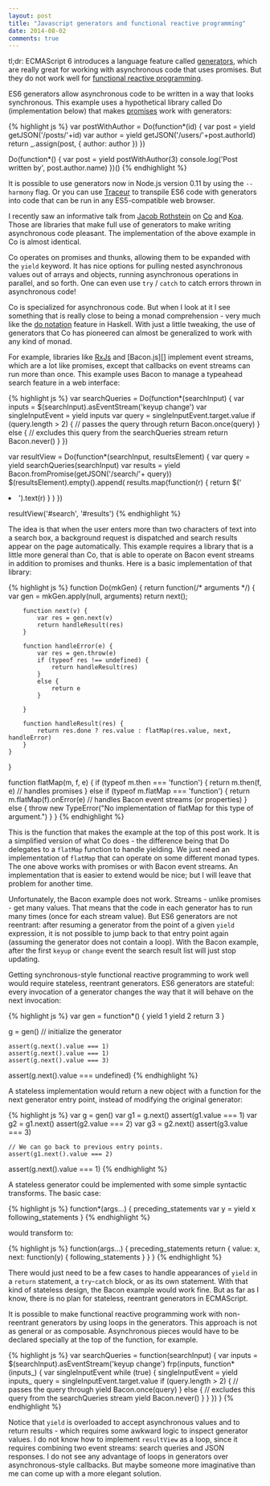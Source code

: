 ```yaml
---
layout: post
title: "Javascript generators and functional reactive programming"
date: 2014-08-02
comments: true
---
```


tl;dr: ECMAScript 6 introduces a language feature called [generators][], which
are really great for working with asynchronous code that uses promises.  But
they do not work well for [functional reactive programming][].

ES6 generators allow asynchronous code to be written in a way that looks
synchronous.  This example uses a hypothetical library called Do (implementation
below) that makes [promises][] work with generators:

{% highlight js %}
var postWithAuthor = Do(function*(id) {
    var post   = yield getJSON('/posts/'+id)
    var author = yield getJSON('/users/'+post.authorId)
    return _.assign(post, { author: author })
})

Do(function*() {
    var post = yield postWithAuthor(3)
    console.log('Post written by', post.author.name)
})()
{% endhighlight %}

It is possible to use generators now in Node.js version 0.11 by using the
`--harmony` flag.  Or you can use [Traceur][] to transpile ES6 code with
generators into code that can be run in any ES5-compatible web browser.

<!-- more -->

I recently saw an informative talk from [Jacob Rothstein][] on [Co][] and
[Koa][].  Those are libraries that make full use of generators to make writing
asynchronous code pleasant.  The implementation of the above example in Co is
almost identical.

Co operates on promises and thunks, allowing them to be expanded with
the `yield` keyword.  It has nice options for pulling nested
asynchronous values out of arrays and objects, running asynchronous
operations in parallel, and so forth.  One can even use `try` / `catch`
to catch errors thrown in asynchronous code!

Co is specialized for asynchronous code.  But when I look at it I see something
that is really close to being a monad comprehension - very much like the [do
notation][] feature in Haskell.  With just a little tweaking, the use of
generators that Co has pioneered can almost be generalized to work with any
kind of monad.

For example, libraries like [RxJs][] and [Bacon.js][] implement event streams,
which are a lot like promises, except that callbacks on event streams can run
more than once.  This example uses Bacon to manage a typeahead search feature in
a web interface:

{% highlight js %}
var searchQueries = Do(function*(searchInput) {
    var inputs = $(searchInput).asEventStream('keyup change')
    var singleInputEvent = yield inputs
    var query = singleInputEvent.target.value
    if (query.length > 2) {
        // passes the query through
        return Bacon.once(query)
    }
    else {
        // excludes this query from the searchQueries stream
        return Bacon.never()
    }
})

var resultView = Do(function*(searchInput, resultsElement) {
    var query = yield searchQueries(searchInput)
    var results = yield Bacon.fromPromise(getJSON('/search/'+ query))
    $(resultsElement).empty().append(
        results.map(function(r) { return $('<li>').text(r) }
    )
})

resultView('#search', '#results')
{% endhighlight %}

The idea is that when the user enters more than two characters of text into
a search box, a background request is dispatched and search results appear on
the page automatically.  This example requires a library that is a little more
general than Co, that is able to operate on Bacon event streams in addition to
promises and thunks.  Here is a basic implementation of that library:

{% highlight js %}
function Do(mkGen) {
    return function(/* arguments */) {
        var gen = mkGen.apply(null, arguments)
        return next();

        function next(v) {
            var res = gen.next(v)
            return handleResult(res)
        }

        function handleError(e) {
            var res = gen.throw(e)
            if (typeof res !== undefined) {
                return handleResult(res)
            }
            else {
                return e
            }

        }

        function handleResult(res) {
            return res.done ? res.value : flatMap(res.value, next, handleError)
        }
    }
}

function flatMap(m, f, e) {
    if (typeof m.then === 'function') {
        return m.then(f, e)  // handles promises
    }
    else if (typeof m.flatMap === 'function') {
        return m.flatMap(f).onError(e)  // handles Bacon event streams (or properties)
    }
    else {
        throw new TypeError("No implementation of flatMap for this type of argument.")
    }
}
{% endhighlight %}

This is the function that makes the example at the top of this post work.  It is
a simplified version of what Co does - the difference being that Do delegates to
a `flatMap` function to handle yielding.  We just need an implementation of
`flatMap` that can operate on some different monad types.  The one above works
with promises or with Bacon event streams.  An implementation that is easier to
extend would be nice; but I will leave that problem for another time.

Unfortunately, the Bacon example does not work.  Streams - unlike promises - get
many values.  That means that the code in each generator has to run many times
(once for each stream value).  But ES6 generators are not reentrant: after
resuming a generator from the point of a given `yield` expression, it is not
possible to jump back to that entry point again (assuming the generator does not
contain a loop).  With the Bacon example, after the first `keyup` or `change`
event the search result list will just stop updating.

Getting synchronous-style functional reactive programming to work well would
require stateless, reentrant generators.  ES6 generators are stateful: every
invocation of a generator changes the way that it will behave on the next
invocation:

{% highlight js %}
var gen = function*() {
    yield 1
        yield 2
        return 3
}

g = gen()  // initialize the generator

    assert(g.next().value === 1)
    assert(g.next().value === 1)
    assert(g.next().value === 3)
assert(g.next().value === undefined)
{% endhighlight %}

A stateless implementation would return a new object with a function for the
next generator entry point, instead of modifying the original generator:

{% highlight js %}
    var g  = gen()
    var g1 = g.next()
    assert(g1.value === 1)
    var g2 = g1.next()
    assert(g2.value === 2)
    var g3 = g2.next()
assert(g3.value === 3)

    // We can go back to previous entry points.
    assert(g1.next().value === 2)
assert(g.next().value === 1)
{% endhighlight %}

A stateless generator could be implemented with some simple syntactic
transforms.  The basic case:

{% highlight js %}
function*(args...) {
    preceding_statements
        var y = yield x
        following_statements
}
{% endhighlight %}

would transform to:

{% highlight js %}
function(args...) {
    preceding_statements
        return {
value: x,
           next: function(y) {
               following_statements
           }
        }
}
{% endhighlight %}

There would just need to be a few cases to handle appearances of `yield` in
a `return` statement, a `try`-`catch` block, or as its own statement.  With that
kind of stateless design, the Bacon example would work fine.  But as far as
I know, there is no plan for stateless, reentrant generators in ECMAScript.

It is possible to make functional reactive programming work with non-reentrant
generators by using loops in the generators.  This approach is not as general or
as composable.  Asynchronous pieces would have to be declared specially at the
top of the function, for example.

{% highlight js %}
var searchQueries = function(searchInput) {
    var inputs = $(searchInput).asEventStream('keyup change') 
        frp(inputs, function*(inputs_) {
                var singleInputEvent
                while (true) {
                singleInputEvent = yield inputs_
                query = singleInputEvent.target.value
                if (query.length > 2) {
                // passes the query through
                yield Bacon.once(query)
                }
                else {
                // excludes this query from the searchQueries stream
                yield Bacon.never()
                }
                }
                })
}
{% endhighlight %}

Notice that `yield` is overloaded to accept asynchronous values and to return
results - which requires some awkward logic to inspect generator values.
I do not know how to implement `resultView` as a loop, since it requires
combining two event streams: search queries and JSON responses.  I do not see
any advantage of loops in generators over asynchronous-style callbacks.  But
maybe someone more imaginative than me can come up with a more elegant solution.

[generators]: http://tobyho.com/2013/06/16/what-are-generators/
[promises]: http://sitr.us/2012/07/31/promise-pipelines-in-javascript.html
[functional reactive programming]: http://sitr.us/2013/05/22/functional-reactive-programming-in-javascript.html
[Traceur]: https://github.com/google/traceur-compiler
[Jacob Rothstein]: http://jbr.me/
[Co]: https://github.com/visionmedia/co
[Koa]: https://github.com/koajs/koa
[do notation]: http://learnyouahaskell.com/a-fistful-of-monads#do-notation
[RxJS]: http://reactive-extensions.github.io/RxJS/
[Bacon]: https://github.com/baconjs/bacon.js/
